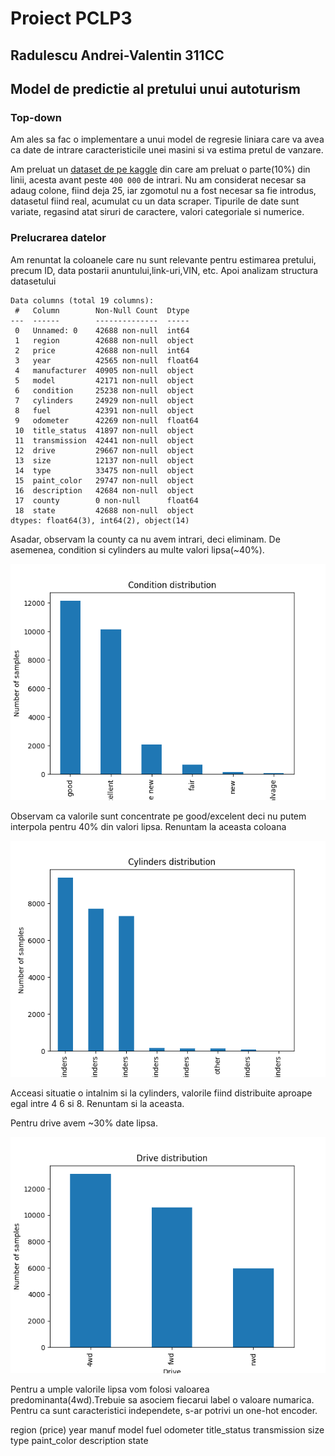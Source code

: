 # Proiect PCLP3
## Radulescu Andrei-Valentin 311CC
## Model de predictie al pretului unui autoturism

### Top-down

Am ales sa fac o implementare a unui model de regresie liniara care va avea ca date de intrare caracteristicile unei masini si va estima pretul de vanzare.

Am preluat un [dataset de pe kaggle](https://www.kaggle.com/datasets/austinreese/craigslist-carstrucks-data?resource=download) din care am preluat o parte(10%) din linii, acesta avant peste `400 000` de intrari. Nu am considerat necesar sa adaug colone, fiind deja 25, iar zgomotul nu a fost necesar sa fie introdus, datasetul fiind real, acumulat cu un data scraper. Tipurile de date sunt variate, regasind atat siruri de caractere, valori categoriale si numerice.

### Prelucrarea datelor

Am renuntat la coloanele care nu sunt relevante pentru estimarea pretului, precum ID, data postarii anuntului,link-uri,VIN, etc. Apoi analizam structura datasetului
```RangeIndex: 42688 entries, 0 to 42687
Data columns (total 19 columns):
 #   Column        Non-Null Count  Dtype
---  ------        --------------  -----
 0   Unnamed: 0    42688 non-null  int64
 1   region        42688 non-null  object
 2   price         42688 non-null  int64
 3   year          42565 non-null  float64
 4   manufacturer  40905 non-null  object
 5   model         42171 non-null  object
 6   condition     25238 non-null  object
 7   cylinders     24929 non-null  object
 8   fuel          42391 non-null  object
 9   odometer      42269 non-null  float64
 10  title_status  41897 non-null  object
 11  transmission  42441 non-null  object
 12  drive         29667 non-null  object
 13  size          12137 non-null  object
 14  type          33475 non-null  object
 15  paint_color   29747 non-null  object
 16  description   42684 non-null  object
 17  county        0 non-null      float64
 18  state         42688 non-null  object
dtypes: float64(3), int64(2), object(14) 
```

Asadar, observam la county ca nu avem intrari, deci eliminam. De asemenea, condition si cylinders au multe valori lipsa(~40%).

![Condition](./img/condition.png)

Observam ca valorile sunt concentrate pe good/excelent deci nu putem interpola pentru 40% din valori lipsa. Renuntam la aceasta coloana

![Cylinder](./img/cylinder.png)


Acceasi situatie o intalnim si la cylinders, valorile fiind distribuite aproape egal intre 4 6 si 8. Renuntam si la aceasta.

Pentru drive avem ~30% date lipsa.

![Drive](./img/drive.png)

Pentru a umple valorile lipsa vom folosi valoarea predominanta(4wd).Trebuie sa asociem fiecarui label o valoare numarica. Pentru ca sunt caracteristici independete, s-ar potrivi un one-hot encoder.

region (price) year manuf model fuel odometer title_status transmission size type paint_color description state